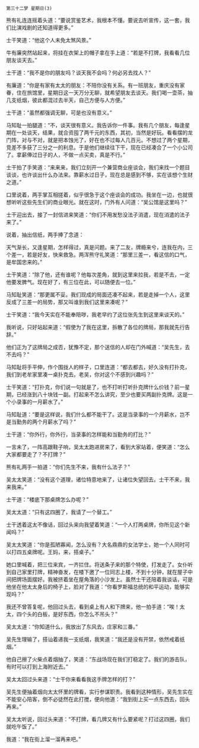     第三十二梦 星期日(3) 

   熊有礼连连摇着头道：“要说赏鉴艺术，我根本不懂。要说去听宣传，这一套，我们比演戏剧的还知道得更多。”

   士干笑道：“他这个人未免太煞风景。”

   牛有廉突然站起来，将挂在衣架上的帽子拿在手上道：“若是不打牌，我看看几位朋友谈天去。”

   士干道：“我不是你的朋友吗？谈天我不会吗？何必另去找人？”

   有廉道：“你是有家有太太的朋友：不陪你没有关系。有一班朋友，重庆没有家眷，住在旅馆里，星期日这一天万分无聊，就希望朋友去谈天。我们喝一壶茶，抽几支纸烟，彼此都混过去半天，自己方便与人方便。”

   士干道：“虽然都强调无聊，可是也没有意义。”

   马知耻一拍腿道：“不，谈天很有意义。我告诉你一件事。我有几个朋友，每逢星期在一处谈天，结果，就合资囤了两千元的东西，其初，当然是好玩。看看摆的龙门阵，对与不对，就是把本蚀光了，好在也不过每人几百元。不想过了两个星期，竞差不多获了三分之一的利息。于是他们继续往下干，现在已经凑合了一个小公司了。拿薪俸过日子的人，不做一点买卖，真是不行。”

   士干拍了手笑道：“来来来，我们立刻开一个兼营商业座谈会，我们来找一个题目谈谈，也许谈出什么办法来。靠薪水过日子，现在总是感到不够，实在该想个生财之道。”

   口里说着，两手掌互相搓着，似乎很急于这个座谈会的成功。我坐在一边，也就很想听听这些先生们的商业眼光。就在这时，门外有人问道：“吴公馆是这里吗？”

   士干迎出去，接了一封信进来笑道：“你们不用发愁没法子消遣，现在消遣的法子来了。”

   说着，抽出信纸，两手捧了念道：

   天气渐长，又逢星期，怎样得过，真是问题。来了二友，牌瘾来兮，连我在内，三个差一，若是好友，快来救急。两浑熊守礼笑道：“那里三差一，看这信的口气，是牟国忠来的。”

   士干笑道：“除了他，还有谁呢？他每次差角，就到这里来拉我，若是不去，一定他要发脾气。现在好了，有三位在此，可以随便去一位。”

   马知耻笑道：“那更属不妥。我们现成的局面还凑不起来，若是走掉一个人，这里反成了三差一的局势，那又叫谁到我们这里来凑呢？”

   士干笑道：“我今天实在不能奉陪哕，我老早约了这位张先生到这里来谈天的。”

   我听说，只好站起来道：“假使为了我在这里，拆散了各位的牌局，那我就先行告辞。”

   他们正为了这牌局之成否，犹豫不定，那个送信的人却在门外喊道：“吴先生，去不去吗？”

   马知耻将手平伸，作个围拢人的样子，口里连道：“都去都去，好久没有打扑克，我们到老牟家里凑一桌扑克去。老吴，你对这个不感到兴趣吗？”

   士干笑道：“打扑克，你们说一句就是了，也不打听打听扑克牌什么价钱？前一星期，已经涨到八十块钱一副。打起来不怎么讲究，至少也要买两副扑克牌。这是一个小录事的一月薪水了。”

   马知耻道：“要是这样说，我们什么都不能干了。这是当录事的一个月薪水，岂不是当勤务的两个月薪水了吗？”

   士干道：“你外行，你外行，当录事的怎样能和当勤务的打比？”

   一言未了，一阵高跟鞋子响，吴太太跑进房来了，看到大家站着，便笑道：“怎么大家都要走了？不打牌？”

   熊有礼两手一拍道：“你们先生不来，我有什么法子？”

   吴太太笑道：“没有这个道理，诸位特意地来了，让诸位失望回去。士干不来，我来我来。”

   士干道：“楼底下那桌牌怎么办呢？”

   吴太太道：“只有这四圈了，我请了一个替工。”

   士干透着这太不像话，回过头来向我望着笑道：“一个人打两桌牌，你所见这个新闻吗？”

   吴太太笑道：“你是孤陋寡闻，怎么没有？大名鼎鼎的女法学士，她一个人同时可以打四五桌牌呢。王妈，来，搭桌子。”

   她口里喊着，把三位来宾，一齐拦住。将送条子来的那个特使，打发走了。女仆听到自己家里打牌，精神奋发，在楼下邀了一位同志上楼，不到十分钟，就在屋子中间把牌场面摆好。我被挤着坐在屋角落的小沙发上。虽然士干还陪着我谈话，可是他坐在他太太身后的椅子上，脸对了我道：“你看罗斯福总统的和平运动，能够实现吗？”

   我还不曾答复呢，他回过头去，看到桌上有人和下牌来，他一拍手道：“唉！太太，四个头的白板，是好东西，你怎么不吊头？”

   吴太太道：“你知道什么，我放出了东风去，庄家和三番。”

   吴先生理输了，搭讪着递我一支纸烟，我笑道：“我还是没有开禁，依然戒着纸烟。”

   他自己擦了火柴点着烟抽了，笑道：“东战场现在我们打稳定了。我们的游击队，有时可以打到上海附近去。”

   吴太太回过头来道：“士干你来看看我这手牌怎样的打？”

   吴先生便抽着烟向太太怀里的牌看，实行参谋职责。我看到这种情形，吴先生实在不能安心陪客，倒不必徒然在此打搅，便向他道：“我到街上买一点东西去，回头再来。”

   吴太太听说，回过头来道：“不打牌，看几牌又有什么要紧呢？打过这四圈，我们就吃午饭了。”

   我道：“我在街上溜一溜再来吧。”

